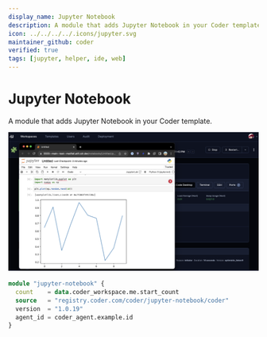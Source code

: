```yaml
---
display_name: Jupyter Notebook
description: A module that adds Jupyter Notebook in your Coder template.
icon: ../../../../.icons/jupyter.svg
maintainer_github: coder
verified: true
tags: [jupyter, helper, ide, web]
---
```


# Jupyter Notebook

A module that adds Jupyter Notebook in your Coder template.

![Jupyter Notebook](../../.images/jupyter-notebook.png)

```tf
module "jupyter-notebook" {
  count    = data.coder_workspace.me.start_count
  source   = "registry.coder.com/coder/jupyter-notebook/coder"
  version  = "1.0.19"
  agent_id = coder_agent.example.id
}
```
